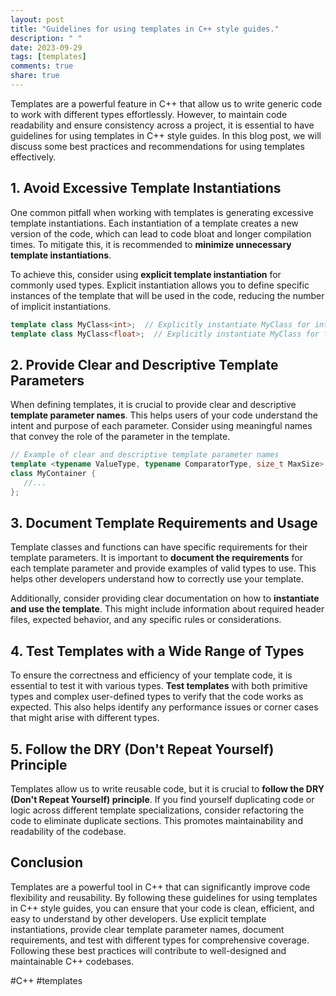 ```yaml
---
layout: post
title: "Guidelines for using templates in C++ style guides."
description: " "
date: 2023-09-29
tags: [templates]
comments: true
share: true
---
```


Templates are a powerful feature in C++ that allow us to write generic code to work with different types effortlessly. However, to maintain code readability and ensure consistency across a project, it is essential to have guidelines for using templates in C++ style guides. In this blog post, we will discuss some best practices and recommendations for using templates effectively.

## 1. Avoid Excessive Template Instantiations

One common pitfall when working with templates is generating excessive template instantiations. Each instantiation of a template creates a new version of the code, which can lead to code bloat and longer compilation times. To mitigate this, it is recommended to **minimize unnecessary template instantiations**.

To achieve this, consider using **explicit template instantiation** for commonly used types. Explicit instantiation allows you to define specific instances of the template that will be used in the code, reducing the number of implicit instantiations.

```cpp
template class MyClass<int>;  // Explicitly instantiate MyClass for int
template class MyClass<float>;  // Explicitly instantiate MyClass for float
```

## 2. Provide Clear and Descriptive Template Parameters

When defining templates, it is crucial to provide clear and descriptive **template parameter names**. This helps users of your code understand the intent and purpose of each parameter. Consider using meaningful names that convey the role of the parameter in the template.

```cpp
// Example of clear and descriptive template parameter names
template <typename ValueType, typename ComparatorType, size_t MaxSize>
class MyContainer {
   //...
};
```

## 3. Document Template Requirements and Usage

Template classes and functions can have specific requirements for their template parameters. It is important to **document the requirements** for each template parameter and provide examples of valid types to use. This helps other developers understand how to correctly use your template.

Additionally, consider providing clear documentation on how to **instantiate and use the template**. This might include information about required header files, expected behavior, and any specific rules or considerations.

## 4. Test Templates with a Wide Range of Types

To ensure the correctness and efficiency of your template code, it is essential to test it with various types. **Test templates** with both primitive types and complex user-defined types to verify that the code works as expected. This also helps identify any performance issues or corner cases that might arise with different types.

## 5. Follow the DRY (Don't Repeat Yourself) Principle

Templates allow us to write reusable code, but it is crucial to **follow the DRY (Don't Repeat Yourself) principle**. If you find yourself duplicating code or logic across different template specializations, consider refactoring the code to eliminate duplicate sections. This promotes maintainability and readability of the codebase.

## Conclusion

Templates are a powerful tool in C++ that can significantly improve code flexibility and reusability. By following these guidelines for using templates in C++ style guides, you can ensure that your code is clean, efficient, and easy to understand by other developers. Use explicit template instantiations, provide clear template parameter names, document requirements, and test with different types for comprehensive coverage. Following these best practices will contribute to well-designed and maintainable C++ codebases.

#C++ #templates
